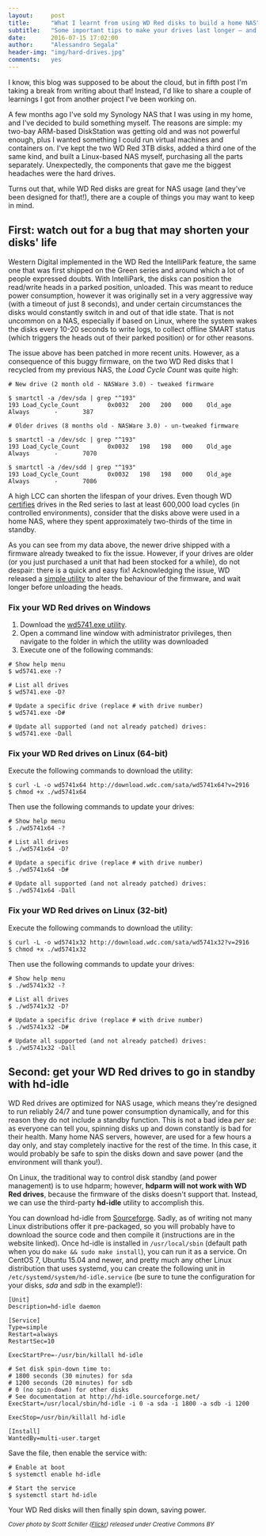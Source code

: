 ```yaml
---
layout:     post
title:      "What I learnt from using WD Red disks to build a home NAS"
subtitle:   "Some important tips to make your drives last longer — and how to spin them down automatically on Linux"
date:       2016-07-15 17:02:00
author:     "Alessandro Segala"
header-img: "img/hard-drives.jpg"
comments:   yes
---
```


I know, this blog was supposed to be about the cloud, but in fifth post I'm taking a break from writing about that! Instead, I'd like to share a couple of learnings I got from another project I've been working on.

A few months ago I've sold my Synology NAS that I was using in my home, and I've decided to build something myself. The reasons are simple: my two-bay ARM-based DiskStation was getting old and was not powerful enough, plus I wanted something I could run virtual machines and containers on. I've kept the two WD Red 3TB disks, added a third one of the same kind, and built a Linux-based NAS myself, purchasing all the parts separately. Unexpectedly, the components that gave me the biggest headaches were the hard drives.

Turns out that, while WD Red disks are great for NAS usage (and they've been designed for that!), there are a couple of things you may want to keep in mind.

## First: watch out for a bug that may shorten your disks' life

Western Digital implemented in the WD Red the IntelliPark feature, the same one that was first shipped on the Green series and around which a lot of people expressed doubts. With IntelliPark, the disks can position the read/write heads in a parked position, unloaded. This was meant to reduce power consumption, however it was originally set in a very aggressive way (with a timeout of just 8 seconds), and under certain circumstances the disks would constantly switch in and out of that idle state. That is not uncommon on a NAS, especially if based on Linux, where the system wakes the disks every 10-20 seconds to write logs, to collect offline SMART status (which triggers the heads out of their parked position) or for other reasons.

The issue above has been patched in more recent units. However, as a consequence of this buggy firmware, on the two WD Red disks that I recycled from my previous NAS, the *Load Cycle Count* was quite high:

    # New drive (2 month old - NASWare 3.0) - tweaked firmware
    
    $ smartctl -a /dev/sda | grep "^193"
    193 Load_Cycle_Count        0x0032   200   200   000    Old_age   Always       -       387
    
    # Older drives (8 months old - NASWare 3.0) - un-tweaked firmware
    
    $ smartctl -a /dev/sdc | grep "^193"
    193 Load_Cycle_Count        0x0032   198   198   000    Old_age   Always       -       7070
    
    $ smartctl -a /dev/sdd | grep "^193"
    193 Load_Cycle_Count        0x0032   198   198   000    Old_age   Always       -       7086 

A high LCC can shorten the lifespan of your drives. Even though WD [certifies](http://www.wdc.com/wdproducts/library/SpecSheet/ENG/2879-800002.pdf) drives in the Red series to last at least 600,000 load cycles (in controlled environments), consider that the disks above were used in a home NAS, where they spent approximately two-thirds of the time in standby.

As you can see from my data above, the newer drive shipped with a firmware already tweaked to fix the issue. However, if your drives are older (or you just purchased a unit that had been stocked for a while), do not despair: there is a quick and easy fix! Acknowledging the issue, WD released a [simple utility](http://supportdownloads.wdc.com/downloads.aspx?DL) to alter the behaviour of the firmware, and wait longer before unloading the heads.

### Fix your WD Red drives on Windows

1. Download the [wd5741.exe utility](http://download.wdc.com/sata/wd5741.exe).
2. Open a command line window with administrator privileges, then navigate to the folder in which the utility was downloaded
3. Execute one of the following commands:

````
# Show help menu
$ wd5741.exe -?

# List all drives
$ wd5741.exe -D?

# Update a specific drive (replace # with drive number)
$ wd5741.exe -D#

# Update all supported (and not already patched) drives:
$ wd5741.exe -Dall
````

### Fix your WD Red drives on Linux (64-bit)

Execute the following commands to download the utility:

    $ curl -L -o wd5741x64 http://download.wdc.com/sata/wd5741x64?v=2916
    $ chmod +x ./wd5741x64

Then use the following commands to update your drives:

    # Show help menu
    $ ./wd5741x64 -?
    
    # List all drives
    $ ./wd5741x64 -D?
    
    # Update a specific drive (replace # with drive number)
    $ ./wd5741x64 -D#
    
    # Update all supported (and not already patched) drives:
    $ ./wd5741x64 -Dall


### Fix your WD Red drives on Linux (32-bit)

Execute the following commands to download the utility:

    $ curl -L -o wd5741x32 http://download.wdc.com/sata/wd5741x32?v=2916
    $ chmod +x ./wd5741x32

Then use the following commands to update your drives:

    # Show help menu
    $ ./wd5741x32 -?
    
    # List all drives
    $ ./wd5741x32 -D?
    
    # Update a specific drive (replace # with drive number)
    $ ./wd5741x32 -D#
    
    # Update all supported (and not already patched) drives:
    $ ./wd5741x32 -Dall


## Second: get your WD Red drives to go in standby with hd-idle

WD Red drives are optimized for NAS usage, which means they're designed to run reliably 24/7 and tune power consumption dynamically, and for this reason they do not include a standby function. This is not a bad idea *per se*: as everyone can tell you, spinning disks up and down constantly is bad for their health.  Many home NAS servers, however, are used for a few hours a day only, and stay completely inactive for the rest of the time. In this case, it would probably be safe to spin the disks down and save power (and the environment will thank you!).

On Linux, the traditional way to control disk standby (and power management) is to use hdparm; however, **hdparm will not work with WD Red drives**, because the firmware of the disks doesn't support that. Instead, we can use the third-party **hd-idle** utility to accomplish this.

You can download hd-idle from [Sourceforge](http://hd-idle.sourceforge.net/). Sadly, as of writing not many Linux distributions offer it pre-packaged, so you will probably have to download the source code and then compile it (instructions are in the website linked). Once hd-idle is installed in `/usr/local/sbin` (default path when you do `make && sudo make install`), you can run it as a service. On CentOS 7, Ubuntu 15.04 and newer, and pretty much any other Linux distribution that uses systemd, you can create the following unit in `/etc/systemd/system/hd-idle.service` (be sure to tune the configuration for your disks, *sda* and *sdb* in the example!):

    [Unit]
    Description=hd-idle daemon

    [Service]
    Type=simple
    Restart=always
    RestartSec=10
    
    ExecStartPre=-/usr/bin/killall hd-idle
    
    # Set disk spin-down time to:
    # 1800 seconds (30 minutes) for sda
    # 1200 seconds (20 minutes) for sdb
    # 0 (no spin-down) for other disks
    # See documentation at http://hd-idle.sourceforge.net/
    ExecStart=/usr/local/sbin/hd-idle -i 0 -a sda -i 1800 -a sdb -i 1200 
    
    ExecStop=/usr/bin/killall hd-idle

    [Install]
    WantedBy=multi-user.target

Save the file, then enable the service with:

    # Enable at boot
    $ systemctl enable hd-idle
    
    # Start the service
    $ systemctl start hd-idle

Your WD Red disks will then finally spin down, saving power.

<small>*Cover photo by Scott Schiller ([Flickr](https://flic.kr/p/buWBL3)) released under Creative Commons BY*</small>